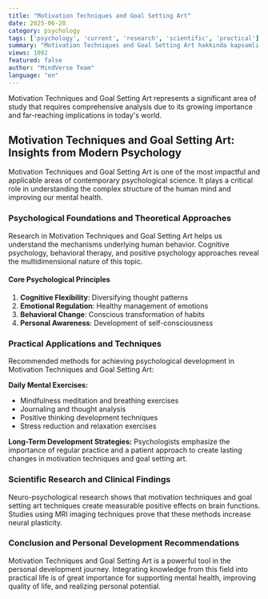 ```yaml
---
title: "Motivation Techniques and Goal Setting Art"
date: 2025-06-20
category: psychology
tags: ['psychology', 'current', 'research', 'scientific', 'practical']
summary: "Motivation Techniques and Goal Setting Art hakkında kapsamlı bilgiler, bilimsel araştırmalar ve pratik uygulama önerileri."
views: 1002
featured: false
author: "MindVerse Team"
language: "en"
---
```


Motivation Techniques and Goal Setting Art represents a significant area of study that requires comprehensive analysis due to its growing importance and far-reaching implications in today's world.


## Motivation Techniques and Goal Setting Art: Insights from Modern Psychology

Motivation Techniques and Goal Setting Art is one of the most impactful and applicable areas of contemporary psychological science. It plays a critical role in understanding the complex structure of the human mind and improving our mental health.

### Psychological Foundations and Theoretical Approaches

Research in Motivation Techniques and Goal Setting Art helps us understand the mechanisms underlying human behavior. Cognitive psychology, behavioral therapy, and positive psychology approaches reveal the multidimensional nature of this topic.

#### Core Psychological Principles
1. **Cognitive Flexibility**: Diversifying thought patterns
2. **Emotional Regulation**: Healthy management of emotions
3. **Behavioral Change**: Conscious transformation of habits
4. **Personal Awareness**: Development of self-consciousness

### Practical Applications and Techniques

Recommended methods for achieving psychological development in Motivation Techniques and Goal Setting Art:

**Daily Mental Exercises:**
- Mindfulness meditation and breathing exercises
- Journaling and thought analysis
- Positive thinking development techniques
- Stress reduction and relaxation exercises

**Long-Term Development Strategies:**
Psychologists emphasize the importance of regular practice and a patient approach to create lasting changes in motivation techniques and goal setting art.

### Scientific Research and Clinical Findings

Neuro-psychological research shows that motivation techniques and goal setting art techniques create measurable positive effects on brain functions. Studies using MRI imaging techniques prove that these methods increase neural plasticity.

### Conclusion and Personal Development Recommendations

Motivation Techniques and Goal Setting Art is a powerful tool in the personal development journey. Integrating knowledge from this field into practical life is of great importance for supporting mental health, improving quality of life, and realizing personal potential.
